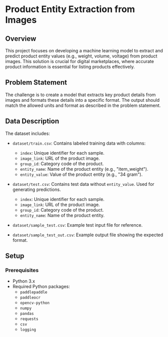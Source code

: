 
# Product Entity Extraction from Images

## Overview

This project focuses on developing a machine learning model to extract and predict product entity values (e.g., weight, volume, voltage) from product images. This solution is crucial for digital marketplaces, where accurate product information is essential for listing products effectively.

## Problem Statement

The challenge is to create a model that extracts key product details from images and formats these details into a specific format. The output should match the allowed units and format as described in the problem statement.

## Data Description

The dataset includes:

- `dataset/train.csv`: Contains labeled training data with columns:
  - `index`: Unique identifier for each sample.
  - `image_link`: URL of the product image.
  - `group_id`: Category code of the product.
  - `entity_name`: Name of the product entity (e.g., "item_weight").
  - `entity_value`: Value of the product entity (e.g., "34 gram").

- `dataset/test.csv`: Contains test data without `entity_value`. Used for generating predictions.
  - `index`: Unique identifier for each sample.
  - `image_link`: URL of the product image.
  - `group_id`: Category code of the product.
  - `entity_name`: Name of the product entity.

- `dataset/sample_test.csv`: Example test input file for reference.
- `dataset/sample_test_out.csv`: Example output file showing the expected format.

## Setup

### Prerequisites

- Python 3.x
- Required Python packages:
  - `paddlepaddle`
  - `paddleocr`
  - `opencv-python`
  - `numpy`
  - `pandas`
  - `requests`
  - `csv`
  - `logging`

